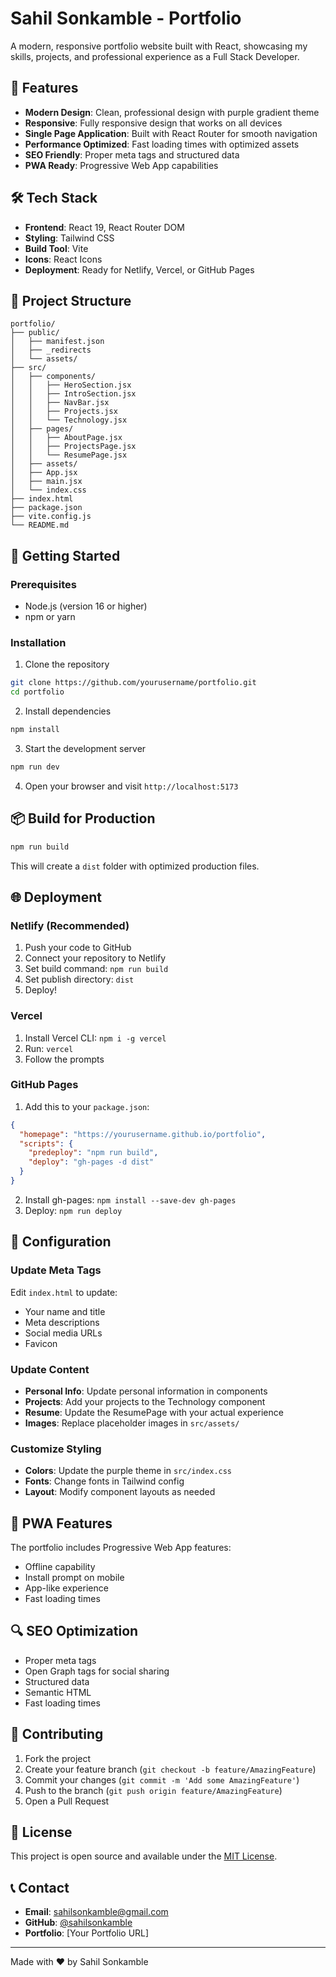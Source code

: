 # Sahil Sonkamble - Portfolio

A modern, responsive portfolio website built with React, showcasing my skills, projects, and professional experience as a Full Stack Developer.

## 🚀 Features

- **Modern Design**: Clean, professional design with purple gradient theme
- **Responsive**: Fully responsive design that works on all devices
- **Single Page Application**: Built with React Router for smooth navigation
- **Performance Optimized**: Fast loading times with optimized assets
- **SEO Friendly**: Proper meta tags and structured data
- **PWA Ready**: Progressive Web App capabilities

## 🛠️ Tech Stack

- **Frontend**: React 19, React Router DOM
- **Styling**: Tailwind CSS
- **Build Tool**: Vite
- **Icons**: React Icons
- **Deployment**: Ready for Netlify, Vercel, or GitHub Pages

## 📁 Project Structure

```
portfolio/
├── public/
│   ├── manifest.json
│   ├── _redirects
│   └── assets/
├── src/
│   ├── components/
│   │   ├── HeroSection.jsx
│   │   ├── IntroSection.jsx
│   │   ├── NavBar.jsx
│   │   ├── Projects.jsx
│   │   └── Technology.jsx
│   ├── pages/
│   │   ├── AboutPage.jsx
│   │   ├── ProjectsPage.jsx
│   │   └── ResumePage.jsx
│   ├── assets/
│   ├── App.jsx
│   ├── main.jsx
│   └── index.css
├── index.html
├── package.json
├── vite.config.js
└── README.md
```

## 🚀 Getting Started

### Prerequisites

- Node.js (version 16 or higher)
- npm or yarn

### Installation

1. Clone the repository
```bash
git clone https://github.com/yourusername/portfolio.git
cd portfolio
```

2. Install dependencies
```bash
npm install
```

3. Start the development server
```bash
npm run dev
```

4. Open your browser and visit `http://localhost:5173`

## 📦 Build for Production

```bash
npm run build
```

This will create a `dist` folder with optimized production files.

## 🌐 Deployment

### Netlify (Recommended)

1. Push your code to GitHub
2. Connect your repository to Netlify
3. Set build command: `npm run build`
4. Set publish directory: `dist`
5. Deploy!

### Vercel

1. Install Vercel CLI: `npm i -g vercel`
2. Run: `vercel`
3. Follow the prompts

### GitHub Pages

1. Add this to your `package.json`:
```json
{
  "homepage": "https://yourusername.github.io/portfolio",
  "scripts": {
    "predeploy": "npm run build",
    "deploy": "gh-pages -d dist"
  }
}
```

2. Install gh-pages: `npm install --save-dev gh-pages`
3. Deploy: `npm run deploy`

## 🔧 Configuration

### Update Meta Tags

Edit `index.html` to update:
- Your name and title
- Meta descriptions
- Social media URLs
- Favicon

### Update Content

- **Personal Info**: Update personal information in components
- **Projects**: Add your projects to the Technology component
- **Resume**: Update the ResumePage with your actual experience
- **Images**: Replace placeholder images in `src/assets/`

### Customize Styling

- **Colors**: Update the purple theme in `src/index.css`
- **Fonts**: Change fonts in Tailwind config
- **Layout**: Modify component layouts as needed

## 📱 PWA Features

The portfolio includes Progressive Web App features:
- Offline capability
- Install prompt on mobile
- App-like experience
- Fast loading times

## 🔍 SEO Optimization

- Proper meta tags
- Open Graph tags for social sharing
- Structured data
- Semantic HTML
- Fast loading times

## 🤝 Contributing

1. Fork the project
2. Create your feature branch (`git checkout -b feature/AmazingFeature`)
3. Commit your changes (`git commit -m 'Add some AmazingFeature'`)
4. Push to the branch (`git push origin feature/AmazingFeature`)
5. Open a Pull Request

## 📄 License

This project is open source and available under the [MIT License](LICENSE).

## 📞 Contact

- **Email**: sahilsonkamble@gmail.com
- **GitHub**: [@sahilsonkamble](https://github.com/sahilsonkamble)
- **Portfolio**: [Your Portfolio URL]

---

Made with ❤️ by Sahil Sonkamble
